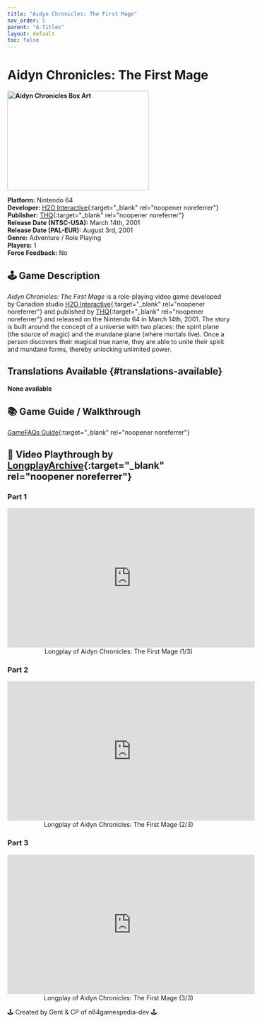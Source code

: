 ```yaml
---
title: "Aidyn Chronicles: The First Mage"
nav_order: 5
parent: "A-Titles"
layout: default
toc: false
---
```


# Aidyn Chronicles: The First Mage
<b>
<img src="https://upload.wikimedia.org/wikipedia/en/6/62/Aidyn_Chronicles-_The_First_Mage_game_cover.jpg" alt="Aidyn Chronicles Box Art" style="object-fit:cover;width:320px;height:224px"/>
</b>

**Platform:** Nintendo 64  
**Developer:** [H2O Interactive](https://en.wikipedia.org/w/index.php?title=H2O_Interactive&action=edit&redlink=1){:target="_blank" rel="noopener noreferrer"}  
**Publisher:** [THQ](https://en.wikipedia.org/wiki/THQ){:target="_blank" rel="noopener noreferrer"}  
**Release Date (NTSC-USA):** March 14th, 2001  
**Release Date (PAL-EUR):** August 3rd, 2001  
**Genre:** Adventure / Role Playing  
**Players:** 1  
**Force Feedback:** No

## 🕹️ Game Description
*Aidyn Chronicles: The First Mage* is a role-playing video game developed by Canadian studio [H2O Interactive](https://en.wikipedia.org/w/index.php?title=H2O_Interactive&action=edit&redlink=1){:target="_blank" rel="noopener noreferrer"} and published by [THQ](https://en.wikipedia.org/wiki/THQ){:target="_blank" rel="noopener noreferrer"} and released on the Nintendo 64 in March 14th, 2001. The story is built around the concept of a universe with two places: the spirit plane (the source of magic) and the mundane plane (where mortals live). Once a person discovers their magical true name, they are able to unite their spirit and mundane forms, thereby unlocking unlimited power.

## Translations Available {#translations-available}

**None available**

## 📚 Game Guide / Walkthrough  
[GameFAQs Guide](https://gamefaqs.gamespot.com/n64/196565-aidyn-chronicles-the-first-mage/faqs/11234){:target="_blank" rel="noopener noreferrer"}

## 🎥 Video Playthrough by [LongplayArchive](https://www.youtube.com/channel/UCM8XzXipyTsylZ_WsGKmdKQ){:target="_blank" rel="noopener noreferrer"}

### Part 1  
<iframe width="560" height="315" src="https://www.youtube.com/embed/6WTSByrtnH4" title="Aidyn Chronicles Longplay Part 1" frameborder="0" allowfullscreen></iframe>  
<center>Longplay of Aidyn Chronicles: The First Mage (1/3)</center>

### Part 2  
<iframe width="560" height="315" src="https://www.youtube.com/embed/zKnkcck8hl8" title="Aidyn Chronicles Longplay Part 2" frameborder="0" allowfullscreen></iframe>  
<center>Longplay of Aidyn Chronicles: The First Mage (2/3)</center>

### Part 3  
<iframe width="560" height="315" src="https://www.youtube.com/embed/SeVy1qfWLFo" title="Aidyn Chronicles Longplay Part 3" frameborder="0" allowfullscreen></iframe>  
<center>Longplay of Aidyn Chronicles: The First Mage (3/3)</center>

🕹️ Created by Gent & CP of n64gamespedia-dev 🕹️

<!-- Vault Format: n64gamespedia-dev -->
<!-- Protocol Source: _vault-specs/format-protocol.md -->
